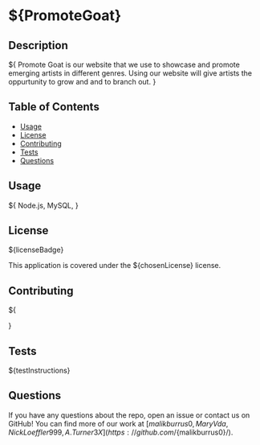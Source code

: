# ${PromoteGoat}

## Description
${
    Promote Goat is our website that we use to showcase and promote emerging artists in different genres. Using our website will give artists the oppurtunity to grow and and to branch out.
}

## Table of Contents
- [Usage](#usage)
- [License](#license)
- [Contributing](#contributing)
- [Tests](#tests)
- [Questions](#questions)


## Usage
${
    Node.js, MySQL,
}

## License
${licenseBadge}

This application is covered under the ${chosenLicense} license.

## Contributing
${
   
}

## Tests
${testInstructions}

## Questions
If you have any questions about the repo, open an issue or contact us on GitHub! You can find more of our work at [${malikburrus0, MaryVda, NickLoeffler999, A.Turner3X}](https://github.com/${malikburrus0}/).